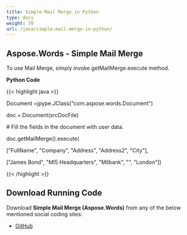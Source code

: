 ```yaml
---
title: Simple Mail Merge in Python
type: docs
weight: 70
url: /java/simple-mail-merge-in-python/
---
```


## **Aspose.Words - Simple Mail Merge**
To use Mail Merge, simply invoke getMailMerge.execute method.

**Python Code**

{{< highlight java >}}

 Document =jpype.JClass("com.aspose.words.Document")

doc = Document(srcDocFile)

\# Fill the fields in the document with user data.

doc.getMailMerge().execute(

["FullName", "Company", "Address", "Address2", "City"],

["James Bond", "MI5 Headquarters", "Milbank", "", "London"])

{{< /highlight >}}
## **Download Running Code**
Download **Simple Mail Merge (Aspose.Words)** from any of the below mentioned social coding sites:

- [GitHub](https://github.com/aspose-words/Aspose.Words-for-Java/blob/master/Plugins/Aspose_Words_Java_for_Python/tests/quickstart/simplemailmerge/SimpleMailMerge.py)
